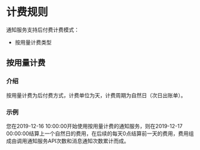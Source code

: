 # 计费规则

通知服务支持后付费计费模式：

- 按用量计费类型

## 按用量计费

### 介绍

按用量计费为后付费方式，计费单位为天，计费周期为自然日（次日出账单）。

### 示例

您在2019-12-16 10:00:00开始使用按用量计费的通知服务，则在2019-12-17 00:00:00结算上一个自然日的费用，在后续的每天0点结算前一天的费用，费用组成由调用通知服务API次数和消息通知次数累计而成。

